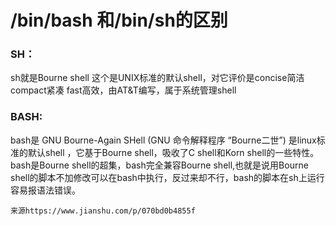 # /bin/bash 和/bin/sh的区别

### SH：

sh就是Bourne shell
 这个是UNIX标准的默认shell，对它评价是concise简洁 compact紧凑  fast高效，由AT&T编写，属于系统管理shell

### BASH:

bash是 GNU Bourne-Again SHell  (GNU 命令解释程序 “Bourne二世”)
 是linux标准的默认shell ，它基于Bourne shell，吸收了C shell和Korn shell的一些特性。bash是Bourne shell的超集，bash完全兼容Bourne shell,也就是说用Bourne shell的脚本不加修改可以在bash中执行，反过来却不行，bash的脚本在sh上运行容易报语法错误。

```
来源https://www.jianshu.com/p/070bd0b4855f
```









